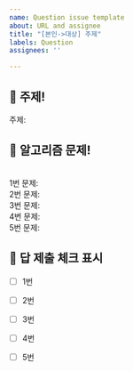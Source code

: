 ```yaml
---
name: Question issue template
about: URL and assignee
title: "[본인->대상] 주제"
labels: Question
assignees: ''

---
```


## 📖 주제!
주제:

## 🔨 알고리즘 문제!
<br>1번 문제:
<br>2번 문제:
<br>3번 문제:
<br>4번 문제:
<br>5번 문제:

## 🧩 답 제출 체크 표시
- [ ] 1번
- [ ] 2번
- [ ] 3번
- [ ] 4번
- [ ] 5번


